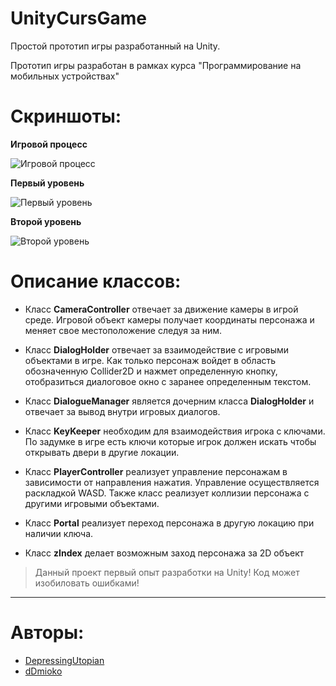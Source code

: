 # UnityCursGame
Простой прототип игры разработанный на Unity.

Прототип игры разработан в рамках курса "Программирование на мобильных устройствах"

# Скриншоты:

**Игровой процесс**

![Игровой процесс](https://i.imgur.com/CVoiVfj.jpg)

**Первый уровень**

![Первый уровень](https://i.imgur.com/fdqvJsH.jpg)

**Второй уровень**

![Второй уровень](https://i.imgur.com/qOLEaQn.jpg)

# Описание классов:

* Класс **CameraController** отвечает за движение камеры в игрой среде. Игровой объект камеры
получает координаты персонажа и меняет свое местоположение следуя за ним.

* Класс **DialogHolder** отвечает за взаимодействие с игровыми объектами в игре. Как только
персонаж войдет в область обозначенную Collider2D и нажмет определенную кнопку,
отобразиться диалоговое окно с заранее определенным текстом.

* Класс **DialogueManager** является дочерним класса **DialogHolder** и отвечает за вывод внутри
игровых диалогов.

* Класс **KeyKeeper** необходим для взаимодействия игрока с ключами. По задумке в игре есть
ключи которые игрок должен искать чтобы открывать двери в другие локации.

* Класс **PlayerController** реализует управление персонажам в зависимости от направления
нажатия. Управление осуществляется раскладкой WASD. Также класс реализует коллизии персонажа с
другими игровыми объектами.

* Класс **Portal** реализует переход персонажа в другую локацию при наличии ключа.

* Класс **zIndex** делает возможным заход персонажа за 2D объект
> Данный проект первый опыт разработки на Unity! Код может изобиловать ошибками!
---
# Авторы:
* [DepressingUtopian](https://github.com/DepressingUtopian)
* [dDmioko](https://github.com/dDmioko)



